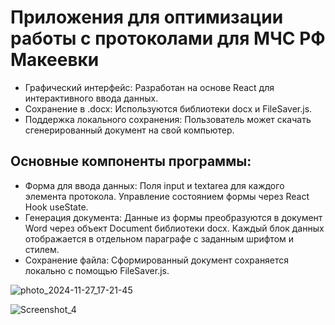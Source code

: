 # Приложения для оптимизации работы с протоколами для МЧС РФ Макеевки

- Графический интерфейс: 
Разработан на основе React для интерактивного ввода данных.
- Сохранение в .docx:
Используются библиотеки docx и FileSaver.js.
- Поддержка локального сохранения:
Пользователь может скачать сгенерированный документ на свой компьютер.

## Основные компоненты программы:
- Форма для ввода данных:
Поля input и textarea для каждого элемента протокола.
Управление состоянием формы через React Hook useState.
- Генерация документа:
Данные из формы преобразуются в документ Word через объект Document библиотеки docx.
Каждый блок данных отображается в отдельном параграфе с заданным шрифтом и стилем.
- Сохранение файла:
Сформированный документ сохраняется локально с помощью FileSaver.js.

![photo_2024-11-27_17-21-45](https://github.com/user-attachments/assets/a3b8394b-e224-4ce6-a9a7-ab8b464b9b6a)


![Screenshot_4](https://github.com/user-attachments/assets/88f444d5-e8dd-4803-92ba-ad83dd10752d)
